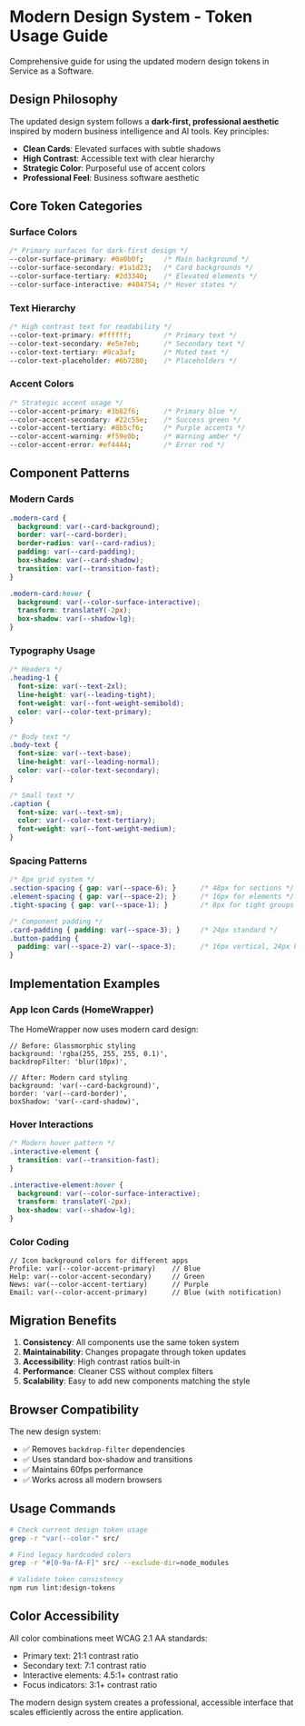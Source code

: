 # Modern Design System - Token Usage Guide

Comprehensive guide for using the updated modern design tokens in Service as a Software.

## Design Philosophy

The updated design system follows a **dark-first, professional aesthetic** inspired by modern business intelligence and AI tools. Key principles:

- **Clean Cards**: Elevated surfaces with subtle shadows
- **High Contrast**: Accessible text with clear hierarchy  
- **Strategic Color**: Purposeful use of accent colors
- **Professional Feel**: Business software aesthetic

## Core Token Categories

### Surface Colors
```css
/* Primary surfaces for dark-first design */
--color-surface-primary: #0a0b0f;     /* Main background */
--color-surface-secondary: #1a1d23;   /* Card backgrounds */
--color-surface-tertiary: #2d3340;    /* Elevated elements */
--color-surface-interactive: #404754; /* Hover states */
```

### Text Hierarchy
```css
/* High contrast text for readability */
--color-text-primary: #ffffff;        /* Primary text */
--color-text-secondary: #e5e7eb;      /* Secondary text */
--color-text-tertiary: #9ca3af;       /* Muted text */
--color-text-placeholder: #6b7280;    /* Placeholders */
```

### Accent Colors
```css
/* Strategic accent usage */
--color-accent-primary: #3b82f6;      /* Primary blue */
--color-accent-secondary: #22c55e;    /* Success green */
--color-accent-tertiary: #8b5cf6;     /* Purple accents */
--color-accent-warning: #f59e0b;      /* Warning amber */
--color-accent-error: #ef4444;        /* Error red */
```

## Component Patterns

### Modern Cards
```css
.modern-card {
  background: var(--card-background);
  border: var(--card-border);
  border-radius: var(--card-radius);
  padding: var(--card-padding);
  box-shadow: var(--card-shadow);
  transition: var(--transition-fast);
}

.modern-card:hover {
  background: var(--color-surface-interactive);
  transform: translateY(-2px);
  box-shadow: var(--shadow-lg);
}
```

### Typography Usage
```css
/* Headers */
.heading-1 { 
  font-size: var(--text-2xl);
  line-height: var(--leading-tight);
  font-weight: var(--font-weight-semibold);
  color: var(--color-text-primary);
}

/* Body text */
.body-text {
  font-size: var(--text-base);
  line-height: var(--leading-normal);
  color: var(--color-text-secondary);
}

/* Small text */
.caption {
  font-size: var(--text-sm);
  color: var(--color-text-tertiary);
  font-weight: var(--font-weight-medium);
}
```

### Spacing Patterns
```css
/* 8px grid system */
.section-spacing { gap: var(--space-6); }      /* 48px for sections */
.element-spacing { gap: var(--space-2); }      /* 16px for elements */
.tight-spacing { gap: var(--space-1); }        /* 8px for tight groups */

/* Component padding */
.card-padding { padding: var(--space-3); }     /* 24px standard */
.button-padding { 
  padding: var(--space-2) var(--space-3);      /* 16px vertical, 24px horizontal */
}
```

## Implementation Examples

### App Icon Cards (HomeWrapper)
The HomeWrapper now uses modern card design:

```tsx
// Before: Glassmorphic styling
background: 'rgba(255, 255, 255, 0.1)',
backdropFilter: 'blur(10px)',

// After: Modern card styling  
background: 'var(--card-background)',
border: 'var(--card-border)',
boxShadow: 'var(--card-shadow)',
```

### Hover Interactions
```css
/* Modern hover pattern */
.interactive-element {
  transition: var(--transition-fast);
}

.interactive-element:hover {
  background: var(--color-surface-interactive);
  transform: translateY(-2px);
  box-shadow: var(--shadow-lg);
}
```

### Color Coding
```tsx
// Icon background colors for different apps
Profile: var(--color-accent-primary)    // Blue
Help: var(--color-accent-secondary)     // Green  
News: var(--color-accent-tertiary)      // Purple
Email: var(--color-accent-primary)      // Blue (with notification)
```

## Migration Benefits

1. **Consistency**: All components use the same token system
2. **Maintainability**: Changes propagate through token updates
3. **Accessibility**: High contrast ratios built-in
4. **Performance**: Cleaner CSS without complex filters
5. **Scalability**: Easy to add new components matching the style

## Browser Compatibility

The new design system:
- ✅ Removes `backdrop-filter` dependencies  
- ✅ Uses standard box-shadow and transitions
- ✅ Maintains 60fps performance
- ✅ Works across all modern browsers

## Usage Commands

```bash
# Check current design token usage
grep -r "var(--color-" src/

# Find legacy hardcoded colors  
grep -r "#[0-9a-fA-F]" src/ --exclude-dir=node_modules

# Validate token consistency
npm run lint:design-tokens
```

## Color Accessibility

All color combinations meet WCAG 2.1 AA standards:
- Primary text: 21:1 contrast ratio
- Secondary text: 7:1 contrast ratio  
- Interactive elements: 4.5:1+ contrast ratio
- Focus indicators: 3:1+ contrast ratio

The modern design system creates a professional, accessible interface that scales efficiently across the entire application.
